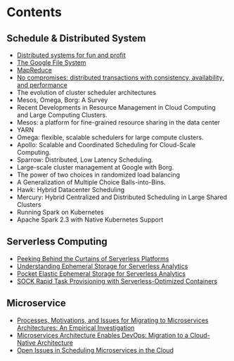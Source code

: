 # Contents

## Schedule & Distributed System

* [Distributed systems for fun and profit](resource-management-infra/distributed-systems.md)
* [The Google File System](resource-management-infra/gfs.md)
* [MapReduce](resource-management-infra/mapreduce.md)
* [No compromises: distributed transactions with consistency, availability, and performance](resource-management-infra/farm.md)
* The evolution of cluster scheduler architectures
* Mesos, Omega, Borg: A Survey
* Recent Developments in Resource Management in Cloud Computing and Large Computing Clusters. 
* Mesos: a platform for fine-grained resource sharing in the data center
* YARN
* Omega: flexible, scalable schedulers for large compute clusters. 
* Apollo: Scalable and Coordinated Scheduling for Cloud-Scale Computing.
* Sparrow: Distributed, Low Latency Scheduling. 
* Large-scale cluster management at Google with Borg.
* The power of two choices in randomized load balancing
* A Generalization of Multiple Choice Balls-into-Bins.
* Hawk: Hybrid Datacenter Scheduling
* Mercury: Hybrid Centralized and Distributed Scheduling in Large Shared Clusters
* Running Spark on Kubernetes
* Apache Spark 2.3 with Native Kubernetes Support

## Serverless Computing

- [Peeking Behind the Curtains of Serverless Platforms](serverless-computing/peeking-behind-the-curtains-of-serverless-platforms.md)
- [Understanding Ephemeral Storage for Serverless Analytics](serverless-computing/understanding-ephemeral-storage-for-serverless-analytics.md)
- [Pocket Elastic Ephemeral Storage for Serverless Analytics](serverless-computing/pocket-elastic-ephemeral-storage-for-serverless-analytics.md)
- [SOCK Rapid Task Provisioning with Serverless-Optimized Containers](serverless-computing/SOCK-rapid-task-provisioning-with-serverless-optimized-containers.md)

## Microservice

* [Processes, Motivations, and Issues for Migrating to Microservices Architectures: An Empirical Investigation](https://www.researchgate.net/profile/Davide_Taibi/publication/319187656_Processes_Motivations_and_Issues_for_Migrating_to_Microservices_Architectures_An_Empirical_Investigation/links/5a267e064585155dd421a652/Processes-Motivations-and-Issues-for-Migrating-to-Microservices-Architectures-An-Empirical-Investigation.pdf)
* [Microservices Architecture Enables DevOps: Migration to a Cloud-Native Architecture](https://ieeexplore.ieee.org/abstract/document/7436659)
* [Open Issues in Scheduling Microservices in the Cloud](https://lydiaychen.com/pdf/IEEECloud_microServices.pdf)

